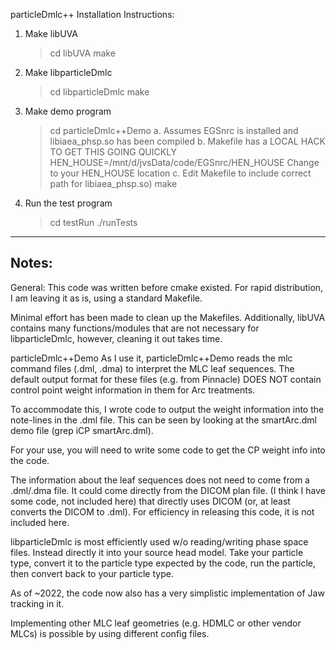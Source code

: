 particleDmlc++
Installation Instructions:

1. Make libUVA
   >cd libUVA
   >make
2. Make libparticleDmlc
   >cd libparticleDmlc
   >make
3. Make demo program
   >cd particleDmlc++Demo
   a. Assumes EGSnrc is installed and libiaea_phsp.so has been compiled
   b. Makefile has a LOCAL HACK TO GET THIS GOING QUICKLY
      HEN_HOUSE=/mnt/d/jvsData/code/EGSnrc/HEN_HOUSE
      Change to your HEN_HOUSE location
   c.  Edit Makefile to include correct path for libiaea_phsp.so)
   >make
4. Run the test program
   >cd testRun
   >./runTests


-------------------------------------------------------
Notes:
-------------------------------------------------------
General:
This code was written before cmake existed.  For rapid distribution, I am leaving it as is, using a standard
Makefile.

Minimal effort has been made to clean up the Makefiles.  Additionally, libUVA contains many functions/modules that
are not necessary for libparticleDmlc, however, cleaning it out takes time.

particleDmlc++Demo
As I use it, particleDmlc++Demo reads the mlc command files (.dml, .dma) to interpret
the MLC leaf sequences.  The default output format for these files (e.g. from Pinnacle) DOES NOT contain
control point weight information in them for Arc treatments.

To accommodate this, I wrote code to output the weight information into the note-lines in the
.dml file.  This can be seen by looking at the smartArc.dml demo file (grep iCP smartArc.dml).

For your use, you will need to write some code to get the CP weight info into the code.

The information about the leaf sequences does not need to come from a .dml/.dma file.  It could come directly from the
DICOM plan file.  (I think I have some code, not included here) that directly uses DICOM (or, at least converts the
DICOM to .dml).    For efficiency in releasing this code, it is not included here.

libparticleDmlc is most efficiently used w/o reading/writing phase space files.  Instead directly it into your
source head model.  Take your particle type, convert it to the particle type expected by the code, run the particle,
then convert back to your particle type.

As of ~2022, the code now also has a very simplistic implementation of Jaw tracking in it.

Implementing other MLC leaf geometries (e.g. HDMLC or other vendor MLCs) is possible by using different config files.


